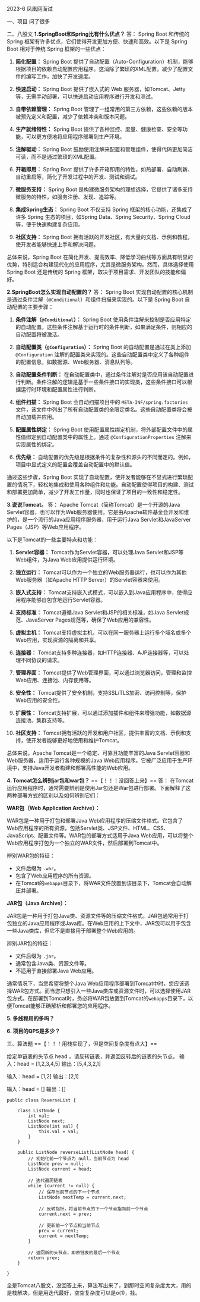 2023-6 凤凰网面试

一、项目
问了很多

二、八股文
**1.SpringBoot和Spring比有什么优点？**
答：
Spring Boot 和传统的 Spring 框架有许多优点，它们使得开发更加方便、快速和高效。以下是 Spring Boot 相对于传统 Spring 框架的一些优点：

1. **简化配置：** Spring Boot 提供了自动配置（Auto-Configuration）机制，能够根据项目的依赖自动配置应用程序。这消除了繁琐的XML配置，减少了配置文件的编写工作，加快了开发速度。

2. **快速启动：** Spring Boot 提供了嵌入式的 Web 服务器，如Tomcat、Jetty等，无需手动部署，可以快速启动应用程序进行开发和测试。

3. **自带依赖管理：** Spring Boot 管理了一组常用的第三方依赖，这些依赖的版本被预先定义和配置，减少了依赖冲突和版本问题。

4. **生产就绪特性：** Spring Boot 提供了各种监控、度量、健康检查、安全等功能，可以更方便地将应用程序部署到生产环境。

5. **注解驱动：** Spring Boot 鼓励使用注解来配置和管理组件，使得代码更加简洁可读，而不是通过繁琐的XML配置。

6. **开箱即用：** Spring Boot 提供了许多开箱即用的特性，如热部署、自动刷新、自动重启等，简化了开发过程中的开发、测试和调试。

7. **微服务支持：** Spring Boot 是构建微服务架构的理想选择，它提供了诸多支持微服务的特性，如服务注册、发现、追踪等。

8. **集成Spring生态：** Spring Boot 不仅支持 Spring 框架的核心功能，还集成了许多 Spring 生态的项目，如Spring Data、Spring Security、Spring Cloud等，便于快速构建复杂应用。

9. **社区支持：** Spring Boot 拥有活跃的开发社区，有大量的文档、示例和教程，使开发者能够快速上手和解决问题。

总体来说，Spring Boot 在简化开发、提高效率、降低学习曲线等方面具有明显的优势，特别适合构建现代化的应用程序，尤其是微服务架构。然而，具体选择使用 Spring Boot 还是传统的 Spring 框架，取决于项目需求、开发团队的技能和偏好。

**2.SpringBoot怎么实现自动配置的？**
答：
Spring Boot 实现自动配置的核心机制是通过条件注解（`@Conditional`）和组件扫描来实现的。以下是 Spring Boot 自动配置的主要步骤：

1. **条件注解（`@Conditional`）：** Spring Boot 使用条件注解来控制是否应用特定的自动配置。这些条件注解基于运行时的条件判断，如果满足条件，则相应的自动配置将被激活。

2. **自动配置类（`@Configuration`）：** Spring Boot 的自动配置是通过在类上添加 `@Configuration` 注解的配置类来实现的。这些自动配置类中定义了各种组件的配置信息，如数据源、Web服务器、消息队列等。

3. **自动配置条件判断：** 在自动配置类中，通过条件注解对是否应用该自动配置进行判断。条件注解的逻辑是基于一些条件接口的实现类，这些条件接口可以根据运行时环境和配置属性进行判断。

4. **组件扫描：** Spring Boot 会自动扫描项目中的 `META-INF/spring.factories` 文件，该文件中列出了所有自动配置类的全限定类名。这些自动配置类将会被自动加载并应用。

5. **配置属性绑定：** Spring Boot 使用配置属性绑定机制，将外部配置文件中的属性值绑定到自动配置类中的属性上。通过 `@ConfigurationProperties` 注解来实现属性的绑定。

6. **优先级：** 自动配置的优先级是根据条件的复杂性和源头的不同而定的。例如，项目中显式定义的配置会覆盖自动配置中的默认值。

通过这些步骤，Spring Boot 实现了自动配置，使开发者能够在不显式进行繁琐配置的情况下，轻松地集成和使用各种组件和功能。自动配置使得项目的构建、测试和部署更加简单，减少了开发工作量，同时也保证了项目的一致性和稳定性。

**3.说说Tomcat。**
答：
Apache Tomcat（简称Tomcat）是一个开源的Java Servlet容器，也可以作为Web服务器使用。它是由Apache软件基金会开发和维护的，是一个流行的Java应用程序服务器，用于运行Java Servlet和JavaServer Pages（JSP）等Web应用程序。

以下是Tomcat的一些主要特点和功能：

1. **Servlet容器：** Tomcat作为Servlet容器，可以处理Java Servlet和JSP等Web组件，为Java Web应用提供运行环境。

2. **独立运行：** Tomcat可以作为一个独立的Web服务器运行，也可以作为其他Web服务器（如Apache HTTP Server）的Servlet容器来使用。

3. **嵌入式支持：** Tomcat支持嵌入式模式，可以嵌入到Java应用程序中，使得应用程序能够自包含地运行Servlet容器。

4. **支持标准：** Tomcat遵循Java Servlet和JSP的相关标准，如Java Servlet规范、JavaServer Pages规范等，确保了Web应用的兼容性。

5. **虚拟主机：** Tomcat支持虚拟主机，可以在同一服务器上运行多个域名或多个Web应用，实现资源的隔离和共享。

6. **连接器：** Tomcat支持多种连接器，如HTTP连接器、AJP连接器等，可以处理不同协议的请求。

7. **管理界面：** Tomcat提供了Web管理界面，可以通过浏览器访问，管理和监控Web应用、连接池、内存使用等。

8. **安全性：** Tomcat提供了安全机制，支持SSL/TLS加密、访问控制等，保护Web应用的安全性。

9. **扩展性：** Tomcat支持扩展，可以通过添加插件和组件来增强功能，如数据源连接池、集群支持等。

10. **社区支持：** Tomcat拥有活跃的开发和用户社区，提供丰富的文档、示例和支持，使开发者能够更好地使用和维护Tomcat。

总体来说，Apache Tomcat是一个稳定、可靠且功能丰富的Java Servlet容器和Web服务器，适用于运行各种规模的Java Web应用程序。它被广泛应用于生产环境中，支持Java开发者构建和部署高性能的Web应用。

**4. Tomcat怎么辨别jar包和war包？** ==【！！！没回答上来】==
答：
在Tomcat运行应用程序时，通常需要辨别是使用Jar包还是War包进行部署。下面解释了这两种部署方式的区别以及如何辨别它们：

**WAR包（Web Application Archive）：**

WAR包是一种用于打包和部署Java Web应用程序的压缩文件格式。它包含了Web应用程序的所有资源，包括Servlet类、JSP文件、HTML、CSS、JavaScript、配置文件等。WAR包的部署方式适用于Java Web应用，可以将整个Web应用程序打包为一个独立的WAR文件，然后部署到Tomcat中。

辨别WAR包的特征：
- 文件后缀为 `.war`。
- 包含了Web应用程序的所有资源。
- 在Tomcat的`webapps`目录下，将WAR文件放置到该目录下，Tomcat会自动解压并部署。

**JAR包（Java Archive）：**

JAR包是一种用于打包Java类、资源文件等的压缩文件格式。JAR包通常用于打包独立的Java应用程序或Java库。在Web应用的上下文中，JAR包可以用于包含一些Java类库，但它不是直接用于部署整个Web应用的。

辨别JAR包的特征：
- 文件后缀为 `.jar`。
- 通常包含Java类、资源文件等。
- 不适用于直接部署Java Web应用。

通常情况下，当您希望将整个Java Web应用程序部署到Tomcat中时，您应该选择WAR包方式。而当您只想引入一些Java类库或资源文件时，可以选择使用JAR包方式。在部署到Tomcat时，务必将WAR包放置到Tomcat的`webapps`目录下，以便Tomcat能够正确解析和部署您的应用程序。

**5. 多线程用的多吗？**

**6. 项目的QPS是多少？**

三、算法题 ==【！！！用栈实现了，但是空间复杂度有点大】==

给定单链表的头节点 head ，请反转链表，并返回反转后的链表的头节点。
输入：head = [1,2,3,4,5]
输出：[5,4,3,2,1]

输入：head = [1,2]
输出：[2,1]

输入：head = []
输出：[]


```
public class ReverseList {

    class ListNode {
        int val;
        ListNode next;
        ListNode(int val) {
            this.val = val;
        }
    }

    public ListNode reverseList(ListNode head) {
        // 初始化前一个节点为 null，当前节点为 head
        ListNode prev = null;
        ListNode current = head;

        // 迭代遍历链表
        while (current != null) {
            // 保存当前节点的下一个节点
            ListNode nextTemp = current.next;

            // 反转指针，将当前节点的下一个节点指向前一个节点
            current.next = prev;

            // 更新前一个节点和当前节点
            prev = current;
            current = nextTemp;
        }

        // 返回新的头节点，即原链表的最后一个节点
        return prev;
    }

}
```



全是Tomcat八股文，没回答上来，算法写出来了，到那时空间复杂度太大，用的是栈解决，但是用迭代最好，空空复杂度可以是o(1)，挂。



